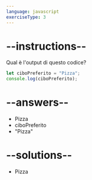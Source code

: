 ```yaml
---
language: javascript
exerciseType: 3
---
```


# --instructions--

Qual è l'output di questo codice?
```javascript
let ciboPreferito = "Pizza";
console.log(ciboPreferito);
```

# --answers--

- Pizza
- ciboPreferito
- "Pizza"

# --solutions--

- Pizza
